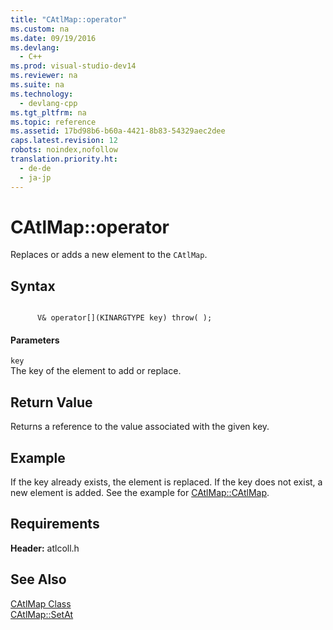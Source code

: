 ```yaml
---
title: "CAtlMap::operator"
ms.custom: na
ms.date: 09/19/2016
ms.devlang: 
  - C++
ms.prod: visual-studio-dev14
ms.reviewer: na
ms.suite: na
ms.technology: 
  - devlang-cpp
ms.tgt_pltfrm: na
ms.topic: reference
ms.assetid: 17bd98b6-b60a-4421-8b83-54329aec2dee
caps.latest.revision: 12
robots: noindex,nofollow
translation.priority.ht: 
  - de-de
  - ja-jp
---
```

# CAtlMap::operator
Replaces or adds a new element to the `CAtlMap`.  
  
## Syntax  
  
```  
  
      V& operator[](KINARGTYPE key) throw( );  
```  
  
#### Parameters  
 `key`  
 The key of the element to add or replace.  
  
## Return Value  
 Returns a reference to the value associated with the given key.  
  
## Example  
 If the key already exists, the element is replaced. If the key does not exist, a new element is added. See the example for [CAtlMap::CAtlMap](../vs140/CAtlMap--CAtlMap.md).  
  
## Requirements  
 **Header:** atlcoll.h  
  
## See Also  
 [CAtlMap Class](../vs140/CAtlMap-Class.md)   
 [CAtlMap::SetAt](../vs140/CAtlMap--SetAt.md)